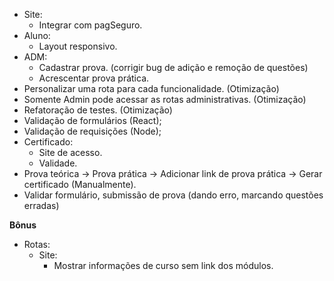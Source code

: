 - Site:
  - Integrar com pagSeguro.
- Aluno:
  - Layout responsivo.
- ADM:
  - Cadastrar prova. (corrigir bug de adição e remoção de questões)
  - Acrescentar prova prática.
- Personalizar uma rota para cada funcionalidade. (Otimização)
- Somente Admin pode acessar as rotas administrativas. (Otimização)
- Refatoração de testes. (Otimização)
- Validação de formulários (React);
- Validação de requisições (Node);
- Certificado:
  - Site de acesso.
  - Validade.
- Prova teórica -> Prova prática -> Adicionar link de prova prática -> Gerar certificado (Manualmente).
- Validar formulário, submissão de prova (dando erro, marcando questões erradas)

**Bônus**

- Rotas:
  - Site:
    - Mostrar informações de curso sem link dos módulos.
